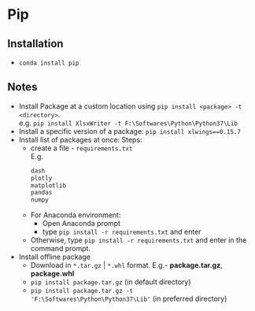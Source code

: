 # Pip
## Installation
* `conda install pip`

## Notes
* Install Package at a custom location using `pip install <package> -t <directory>`. <br/>
  e.g. `pip install XlsxWriter -t F:\Softwares\Python\Python37\Lib`
* Install a specific version of a package: `pip install xlwings==0.15.7`
* Install list of packages at once:
	Steps:
	- create a file - `requirements.txt` <br/>
		E.g. 
		```txt
		dash
		plotly
		matplotlib
		pandas
		numpy
		```
	- For Anaconda environment:
		+ Open Anaconda prompt
		+ type `pip install -r requirements.txt` and enter
	- Otherwise, type `pip install -r requirements.txt` and enter in the command prompt.
* Install offline package 
	- Download in `*.tar.gz` | `*.whl` format. E.g.- __package.tar.gz__, __package.whl__
	- `pip install package.tar.gz` (in default directory)
	- `pip install package.tar.gz -t 'F:\Softwares\Python\Python37\Lib'` (in preferred directory)

